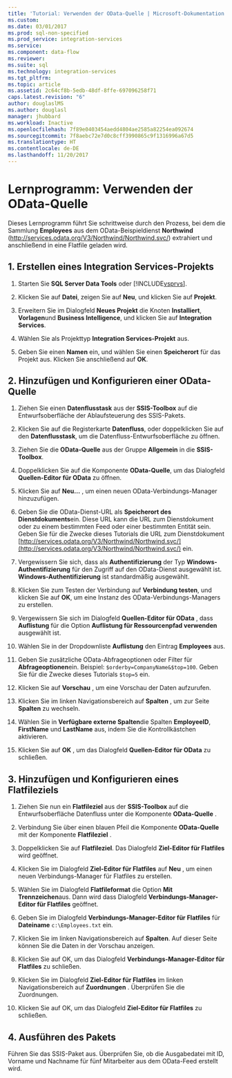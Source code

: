 ```yaml
---
title: 'Tutorial: Verwenden der OData-Quelle | Microsoft-Dokumentation'
ms.custom: 
ms.date: 03/01/2017
ms.prod: sql-non-specified
ms.prod_service: integration-services
ms.service: 
ms.component: data-flow
ms.reviewer: 
ms.suite: sql
ms.technology: integration-services
ms.tgt_pltfrm: 
ms.topic: article
ms.assetid: 2c64cf8b-5edb-48df-8ffe-697096258f71
caps.latest.revision: "6"
author: douglaslMS
ms.author: douglasl
manager: jhubbard
ms.workload: Inactive
ms.openlocfilehash: 7f89e0403454aedd4804ae2585a82254ea092674
ms.sourcegitcommit: 7f8aebc72e7d0c8cff3990865c9f1316996a67d5
ms.translationtype: HT
ms.contentlocale: de-DE
ms.lasthandoff: 11/20/2017
---
```

# <a name="tutorial-using-the-odata-source"></a>Lernprogramm: Verwenden der OData-Quelle
  Dieses Lernprogramm führt Sie schrittweise durch den Prozess, bei dem die Sammlung **Employees** aus dem OData-Beispieldienst **Northwind** (http://services.odata.org/V3/Northwind/Northwind.svc/) extrahiert und anschließend in eine Flatfile geladen wird.  
  
## <a name="1-create-an-integration-services-project"></a>1. Erstellen eines Integration Services-Projekts  
  
1.  Starten Sie **SQL Server Data Tools** oder [!INCLUDE[vsprvs](../../includes/vsprvs-md.md)].  
  
2.  Klicken Sie auf **Datei**, zeigen Sie auf **Neu**, und klicken Sie auf **Projekt**.  
  
3.  Erweitern Sie im Dialogfeld **Neues Projekt** die Knoten **Installiert**, **Vorlagen**und **Business Intelligence**, und klicken Sie auf **Integration Services**.  
  
4.  Wählen Sie als Projekttyp **Integration Services-Projekt** aus.  
  
5.  Geben Sie einen **Namen** ein, und wählen Sie einen **Speicherort** für das Projekt aus. Klicken Sie anschließend auf **OK**.  
  
## <a name="2-add-and-configure-an-odata-source"></a>2. Hinzufügen und Konfigurieren einer OData-Quelle 
  
1.  Ziehen Sie einen **Datenflusstask** aus der **SSIS-Toolbox** auf die Entwurfsoberfläche der Ablaufsteuerung des SSIS-Pakets.  
  
2.  Klicken Sie auf die Registerkarte **Datenfluss**, oder doppelklicken Sie auf den **Datenflusstask**, um die Datenfluss-Entwurfsoberfläche zu öffnen.  
  
3.  Ziehen Sie die **OData-Quelle** aus der Gruppe **Allgemein** in die **SSIS-Toolbox**.
  
4.  Doppelklicken Sie auf die Komponente **OData-Quelle**, um das Dialogfeld **Quellen-Editor für OData** zu öffnen.  
  
5.  Klicken Sie auf **Neu…** , um einen neuen OData-Verbindungs-Manager hinzuzufügen.  
  
6.  Geben Sie die OData-Dienst-URL als **Speicherort des Dienstdokuments**ein. Diese URL kann die URL zum Dienstdokument oder zu einem bestimmten Feed oder einer bestimmten Entität sein. Geben Sie für die Zwecke dieses Tutorials die URL zum Dienstdokument [http://services.odata.org/V3/Northwind/Northwind.svc/](http://services.odata.org/V3/Northwind/Northwind.svc/) ein.  
  
7.  Vergewissern Sie sich, dass als **Authentifizierung** der Typ **Windows-Authentifizierung** für den Zugriff auf den OData-Dienst ausgewählt ist. **Windows-Authentifizierung** ist standardmäßig ausgewählt.  
  
8.  Klicken Sie zum Testen der Verbindung auf **Verbindung testen**, und klicken Sie auf **OK**, um eine Instanz des OData-Verbindungs-Managers zu erstellen.  
  
9. Vergewissern Sie sich im Dialogfeld **Quellen-Editor für OData** , dass **Auflistung** für die Option **Auflistung für Ressourcenpfad verwenden** ausgewählt ist.  
  
10. Wählen Sie in der Dropdownliste **Auflistung** den Eintrag **Employees** aus.  
  
11. Geben Sie zusätzliche OData-Abfrageoptionen oder Filter für **Abfrageoptionen**ein. Beispiel: `$orderby=CompanyName&$top=100`. Geben Sie für die Zwecke dieses Tutorials `$top=5` ein.  
  
12. Klicken Sie auf **Vorschau** , um eine Vorschau der Daten aufzurufen.  
  
13. Klicken Sie im linken Navigationsbereich auf **Spalten** , um zur Seite **Spalten** zu wechseln.  
  
14. Wählen Sie in **Verfügbare externe Spalten**die Spalten **EmployeeID**, **FirstName** und **LastName** aus, indem Sie die Kontrollkästchen aktivieren.  
  
15. Klicken Sie auf **OK** , um das Dialogfeld **Quellen-Editor für OData** zu schließen.  
  
## <a name="3-add-and-configure-a-flat-file-destination"></a>3. Hinzufügen und Konfigurieren eines Flatfileziels
  
1.  Ziehen Sie nun ein **Flatfileziel** aus der **SSIS-Toolbox** auf die Entwurfsoberfläche Datenfluss unter die Komponente **OData-Quelle** .  
  
2.  Verbindung Sie über einen blauen Pfeil die Komponente **OData-Quelle** mit der Komponente **Flatfileziel** .  
  
3.  Doppelklicken Sie auf **Flatfileziel**. Das Dialogfeld **Ziel-Editor für Flatfiles** wird geöffnet.  
  
4.  Klicken Sie im Dialogfeld **Ziel-Editor für Flatfiles** auf **Neu** , um einen neuen Verbindungs-Manager für Flatfiles zu erstellen.  
  
5.  Wählen Sie im Dialogfeld **Flatfileformat** die Option **Mit Trennzeichen**aus. Dann wird dass Dialogfeld **Verbindungs-Manager-Editor für Flatfiles** geöffnet.  
  
6.  Geben Sie im Dialogfeld **Verbindungs-Manager-Editor für Flatfiles** für **Dateiname** `c:\Employees.txt` ein.  
  
7.  Klicken Sie im linken Navigationsbereich auf **Spalten**. Auf dieser Seite können Sie die Daten in der Vorschau anzeigen.  
  
8.  Klicken Sie auf OK, um das Dialogfeld **Verbindungs-Manager-Editor für Flatfiles** zu schließen.  
  
9. Klicken Sie im Dialogfeld **Ziel-Editor für Flatfiles** im linken Navigationsbereich auf **Zuordnungen** . Überprüfen Sie die Zuordnungen.  
  
10. Klicken Sie auf OK, um das Dialogfeld **Ziel-Editor für Flatfiles** zu schließen.  

## <a name="4-run-the-package"></a>4. Ausführen des Pakets
Führen Sie das SSIS-Paket aus. Überprüfen Sie, ob die Ausgabedatei mit ID, Vorname und Nachname für fünf Mitarbeiter aus dem OData-Feed erstellt wird.
  
  

